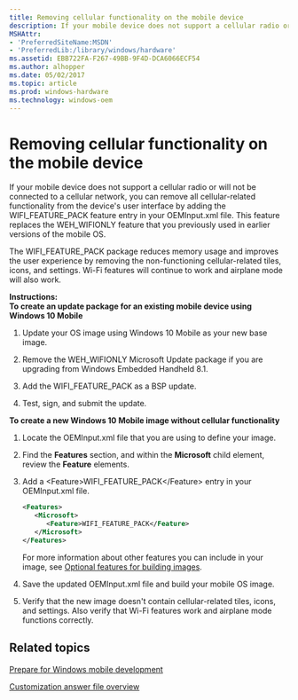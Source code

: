 ```yaml
---
title: Removing cellular functionality on the mobile device
description: If your mobile device does not support a cellular radio or will not be connected to a cellular network, you can remove all cellular-related functionality from the device's user interface by adding the WIFI\_FEATURE\_PACK feature entry in your OEMInput.xml file.
MSHAttr:
- 'PreferredSiteName:MSDN'
- 'PreferredLib:/library/windows/hardware'
ms.assetid: EBB722FA-F267-49BB-9F4D-DCA6066ECF54
ms.author: alhopper
ms.date: 05/02/2017
ms.topic: article
ms.prod: windows-hardware
ms.technology: windows-oem
---
```


# Removing cellular functionality on the mobile device


If your mobile device does not support a cellular radio or will not be connected to a cellular network, you can remove all cellular-related functionality from the device's user interface by adding the WIFI\_FEATURE\_PACK feature entry in your OEMInput.xml file. This feature replaces the WEH\_WIFIONLY feature that you previously used in earlier versions of the mobile OS.

The WIFI\_FEATURE\_PACK package reduces memory usage and improves the user experience by removing the non-functioning cellular-related tiles, icons, and settings. Wi-Fi features will continue to work and airplane mode will also work.

<a href="" id="instructions-"></a>**Instructions:**  
**To create an update package for an existing mobile device using Windows 10 Mobile**

1.  Update your OS image using Windows 10 Mobile as your new base image.

2.  Remove the WEH\_WIFIONLY Microsoft Update package if you are upgrading from Windows Embedded Handheld 8.1.

3.  Add the WIFI\_FEATURE\_PACK as a BSP update.

4.  Test, sign, and submit the update.

**To create a new Windows 10 Mobile image without cellular functionality**

1.  Locate the OEMInput.xml file that you are using to define your image.

2.  Find the **Features** section, and within the **Microsoft** child element, review the **Feature** elements.

3.  Add a &lt;Feature&gt;WIFI\_FEATURE\_PACK&lt;/Feature&gt; entry in your OEMInput.xml file.

    ```XML
    <Features>
       <Microsoft>
          <Feature>WIFI_FEATURE_PACK</Feature>
       </Microsoft>
    </Features>
    ```

    For more information about other features you can include in your image, see [Optional features for building images](https://msdn.microsoft.com/en-us/windows/hardware/commercialize/manufacture/mobile/optional-features-for-building-images).

4.  Save the updated OEMInput.xml file and build your mobile OS image.

5.  Verify that the new image doesn't contain cellular-related tiles, icons, and settings. Also verify that Wi-Fi features work and airplane mode functions correctly.

## Related topics

[Prepare for Windows mobile development](https://docs.microsoft.com/en-us/windows-hardware/manufacture/mobile/preparing-for-windows-mobile-development)

[Customization answer file overview](https://docs.microsoft.com/en-us/windows-hardware/customize/mobile/mcsf/customization-answer-file)